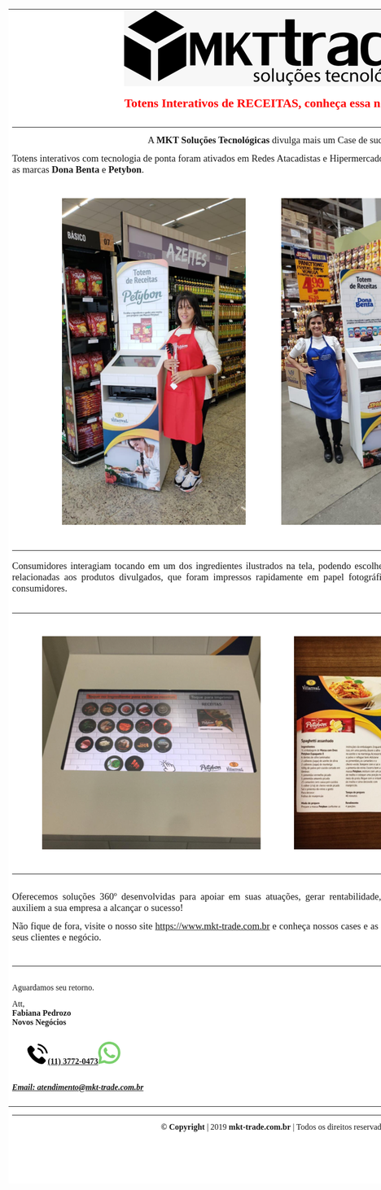 <div class="moz-forward-container"><center>
<table style="height: 2309px; width: 1046.5px; border-color: #ffffff; background-color: #ffffff;">
<tbody>
<tr style="height: 100px;">
<td style="height: 100px; width: 1046.5px; text-align: center;" colspan="2" align="center"><center><span style="font-size: 12pt;"><img src="https://raw.githubusercontent.com/MKT-Trade/ImagensDaEmpresa/master/Email/MKT-totem/i%CC%81ndice.jpg" width="592" height="149" /></span></center><center>
<p style="text-align: center;" align="center"><span style="color: #00ccff; font-size: 18pt;"><strong><span style="font-family: times new roman, times, serif;"></span><span style="font-family: times new roman, times, serif; color: #ff0000;">Totens Interativos de RECEITAS, conhe&ccedil;a essa novidade!</span></strong></span></p>
</center></td>
</tr>
<tr style="height: 300px;">
<td style="height: 300px; width: 1046.5px;" colspan="2"><hr />
<p style="text-align: center;"><span style="font-family: times new roman, times, serif; font-size: 14pt;">A <strong>MKT Solu&ccedil;&otilde;es Tecnol&oacute;gicas</strong> divulga mais um Case de sucesso!</span></p>
<p style="text-align: justify;"><span style="font-family: times new roman, times, serif; font-size: 14pt;">Totens interativos com tecnologia de ponta foram ativados em Redes Atacadistas e Hipermercados para a empresa <strong>Bunge Alimentos</strong> com as marcas <strong>Dona Benta</strong> e <strong>Petybon</strong>.</span></p>
<br />
<p style="text-align: justify;"><span style="font-size: 14pt; font-family: times new roman, times, serif;">&nbsp;&nbsp;&nbsp;&nbsp;&nbsp; &nbsp; &nbsp; &nbsp; &nbsp; &nbsp;&nbsp; &nbsp;&nbsp;&nbsp; </span><span style="font-size: 14pt; font-family: times new roman, times, serif;"><img src="https://raw.githubusercontent.com/MKT-Trade/ImagensDaEmpresa/master/Email/MKT-totem/petybon-totem-moca.png" width="361" height="642" /></span><span style="font-size: 14pt; font-family: times new roman, times, serif;">&nbsp;&nbsp;&nbsp;&nbsp;&nbsp;&nbsp;&nbsp;&nbsp;&nbsp;&nbsp;&nbsp;&nbsp;&nbsp;&nbsp; <img src="https://raw.githubusercontent.com/MKT-Trade/ImagensDaEmpresa/master/Email/MKT-totem/dona-benta-totem-moca.png" width="361" height="642" />&nbsp;&nbsp;&nbsp; &nbsp; &nbsp; &nbsp; &nbsp; &nbsp;&nbsp;&nbsp;</span></p>
<br /><hr /></td>
</tr>
<tr style="height: 50px;">
<td style="height: 50px; width: 1046.5px; text-align: justify;" colspan="2"><span style="font-size: 14pt; font-family: times new roman, times, serif;">Consumidores interagiam tocando em um dos ingredientes ilustrados na tela, podendo escolher uma ou mais sugest&atilde;o de RECEITAS relacionadas aos produtos divulgados, que foram impressos rapidamente em papel fotogr&aacute;fico gerando uma experi&ecirc;ncia &uacute;nica aos consumidores.</span></td>
</tr>
<tr>
<td style="height: 431px; width: 983px; text-align: center;" colspan="2"><br /><hr />
<p>&nbsp;</p>
<p><img src="https://raw.githubusercontent.com/MKT-Trade/ImagensDaEmpresa/master/Email/MKT-totem/totem-petybon.png" alt="" width="431" height="419" />&nbsp;&nbsp;&nbsp;&nbsp;&nbsp; &nbsp; &nbsp;&nbsp;&nbsp;&nbsp;&nbsp;&nbsp;&nbsp;&nbsp; <img src="https://raw.githubusercontent.com/MKT-Trade/ImagensDaEmpresa/master/Email/MKT-totem/receitas-impressas.png" alt="" width="419" height="419" /></p>
<p>&nbsp;</p>
<hr /></td>
</tr>
<tr style="height: 44px;">
<td style="height: 44px; width: 1046.5px;" colspan="2">
<p style="text-align: justify;"><span style="font-family: times new roman, times, serif; font-size: 14pt;">Oferecemos solu&ccedil;&otilde;es 360&ordm; desenvolvidas para apoiar em suas atua&ccedil;&otilde;es, gerar rentabilidade, reduzir custos e trazer benef&iacute;cios que auxiliem a sua empresa a alcan&ccedil;ar o sucesso!</span></p>
<p style="text-align: justify;"><span style="font-family: times new roman, times, serif; font-size: 14pt;">N&atilde;o fique de fora, visite o nosso site <a href="https://www.mkt-trade.com.br" target="_blank" rel="noreferrer">https://www.mkt-trade.com.br</a> e conhe&ccedil;a nossos cases e as variedades de solu&ccedil;&otilde;es tecnol&oacute;gicas para seus clientes e neg&oacute;cio.</span></p>
<br /><hr /></td>
</tr>
<tr style="height: 34px;">
<td style="height: 34px; width: 1046.5px;" colspan="2">
<p style="text-align: left;"><span style="font-family: times new roman, times, serif; font-size: 12pt;">Aguardamos seu retorno.</span></p>
<p style="text-align: left;"><span style="font-family: times new roman, times, serif; font-size: 12pt;">Att,</span><br /> <span style="font-family: times new roman, times, serif; font-size: 12pt;"><strong>Fabiana Pedrozo</strong></span><br /> <span style="font-family: times new roman, times, serif; font-size: 12pt;"><strong>Novos Neg&oacute;cios</strong></span></p>
<h4 class="font_4" style="line-height: 1.2em; font-size: 21px; padding-left: 30px; text-align: left;"><span style="font-family: times new roman, times, serif; font-size: 12pt;"><a href="https://api.whatsapp.com/send?phone=551137720473&amp;text=&amp;source=&amp;data=" target="_blank" rel="noreferrer"><span style="color: #2b7c74;"><img src="https://raw.githubusercontent.com/MKT-Trade/ImagensDaEmpresa/master/Email/EventoTech/002-telephone.png" width="40" height="40" /></span></a><span style="color: #2b7c74;"><a href="https://api.whatsapp.com/send?phone=551137720473&amp;text=&amp;source=&amp;data=" target="_blank" rel="noreferrer">(11) 3772-0473</a></span><img src="https://raw.githubusercontent.com/MKT-Trade/ImagensDaEmpresa/master/Email/EventoTech/009-whatsapp-1.png" width="44" height="44" /></span></h4>
<h5 class="font_5" style="font-size: 15px; text-align: left;"><span style="font-size: 12pt; font-family: times new roman, times, serif;"><a href="mailto:contato@evento.tech" rel="noreferrer"><span class="color_11">Email: atendimento@mkt-trade.com.br</span></a></span></h5>
</td>
</tr>
</tbody>
<tfoot>
<tr style="height: 20px; padding: 5px;">
<td style="width: 1046.5px; text-align: center; height: 20px;" colspan="2"><hr />
<p><span style="font-family: times new roman, times, serif; font-size: 12pt;"><strong>&copy; Copyright</strong> | 2019 <strong>mkt-trade.com.br</strong> | Todos os direitos reservados</span></p>
</td>
</tr>
</tfoot>
</table>
</center></div>

